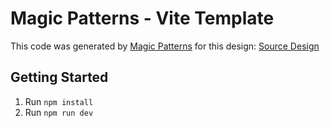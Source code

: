 # Magic Patterns - Vite Template

This code was generated by [Magic Patterns](https://magicpatterns.com) for this design: [Source Design](https://www.magicpatterns.com/c/qzc21cvmjomhkskq1y17ux)

## Getting Started

1. Run `npm install`
2. Run `npm run dev`
